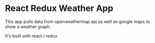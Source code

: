 # React Redux Weather App

This app pulls data from openweathermap api as well as google maps to show a weather graph.

It's built with react / redux.

